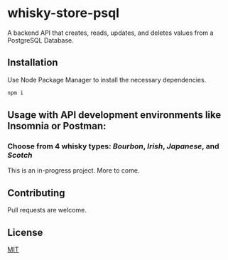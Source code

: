 # whisky-store-psql
A backend API that creates, reads, updates, and deletes values from a PostgreSQL Database.

## Installation

Use Node Package Manager to install the necessary dependencies.

```bash
npm i
```

## Usage with API development environments like Insomnia or Postman:
### Choose from 4 whisky types: _Bourbon_, _Irish_, _Japanese_, and _Scotch_ 
This is an in-progress project. More to come.
## Contributing
Pull requests are welcome.

## License
[MIT](https://choosealicense.com/licenses/mit/)
